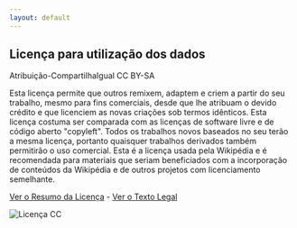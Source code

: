 ```yaml
---
layout: default
---
```


## Licença para utilização dos dados


Atribuição-CompartilhaIgual
CC BY-SA

Esta licença permite que outros remixem, adaptem e criem a partir do seu trabalho, mesmo para fins comerciais, desde que lhe atribuam o devido crédito e que licenciem as novas criações sob termos idênticos. Esta licença costuma ser comparada com as licenças de software livre e de código aberto "copyleft". Todos os trabalhos novos baseados no seu terão a mesma licença, portanto quaisquer trabalhos derivados também permitirão o uso comercial. Esta é a licença usada pela Wikipédia e é recomendada para materiais que seriam beneficiados com a incorporação de conteúdos da Wikipédia e de outros projetos com licenciamento semelhante.

[Ver o Resumo da Licença](https://creativecommons.org/licenses/by-sa/4.0) - [Ver o Texto Legal](https://creativecommons.org/licenses/by-sa/4.0/legalcode)

![Licença CC](https://br.creativecommons.org/wp-content/uploads/2015/04/by-sa.jpg)
